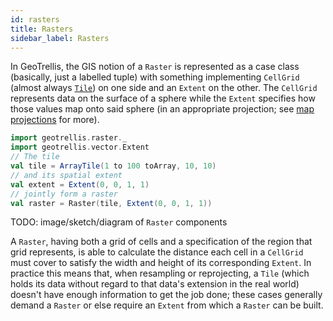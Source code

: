 ```yaml
---
id: rasters
title: Rasters
sidebar_label: Rasters
---
```


In GeoTrellis, the GIS notion of a `Raster` is represented as a case class (basically, just a labelled tuple) with something implementing `CellGrid` (almost always [`Tile`](tiles.md)) on one side and an `Extent` on the other. The `CellGrid` represents data on the surface of a sphere while the `Extent` specifies how those values map onto said sphere (in an appropriate projection; see [map projections](projection.md) for more).

```scala mdoc:silent
import geotrellis.raster._
import geotrellis.vector.Extent
// The tile
val tile = ArrayTile(1 to 100 toArray, 10, 10)
// and its spatial extent
val extent = Extent(0, 0, 1, 1)
// jointly form a raster
val raster = Raster(tile, Extent(0, 0, 1, 1))
```

TODO: image/sketch/diagram of `Raster` components

A `Raster`, having both a grid of cells and a specification of the region that grid represents, is able to calculate the distance each cell in a `CellGrid` must cover to satisfy the width and height of its corresponding `Extent`. In practice this means that, when resampling or reprojecting, a `Tile` (which holds its data without regard to that data's extension in the real world) doesn't have enough information to get the job done; these cases generally demand a `Raster` or else require an `Extent` from which a `Raster` can be built.
